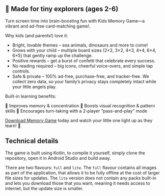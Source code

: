 ## 👶 Made for tiny explorers (ages 2-6)

Turn screen time into brain-boosting fun with Kids Memory Game—a vibrant and ad-free card-matching game!.

Why kids (and parents!) love it:
- Bright, lovable themes – sea animals, dinosaurs and more to come!
- Grows with your child – multiple board sizes (2×2, 3×2, 4×3, 4×4, 6×4, 6×5) that gently ramp up the challenge.
- Positive rewards – get a burst of confetti that celebrate every success.
- No reading required – big icons, cheerful voice-overs, and simple tap controls.
- Safe & private – 100% ad-free, purchase-free, and tracker-free. We collect zero data, so your family’s privacy stays completely intact while your little angels play.

Built-in learning benefits:

🧠 Improves memory & concentration
🎨 Boosts visual recognition & pattern skills
🤝 Encourages turn-taking with a 2-player “pass-and-play” mode

[Download Memory Game](https://github.com/RikudouSage/KidMemoryGame/releases/latest) today and watch your little one light up as they learn! 🚀

## Technical details

The game is built using Kotlin, to compile it yourself, simply clone the repository, open it in Android
Studio and build away.

There are two flavours: `full` and `lite`. The `full` flavour contains all images as part of the
application, that allows it to be fully offline at the cost of larger file sizes for updates. The
`lite` version does not contain any packs built-in and lets you download those that you want, meaning
it needs access to internet, but the update size is smaller.

